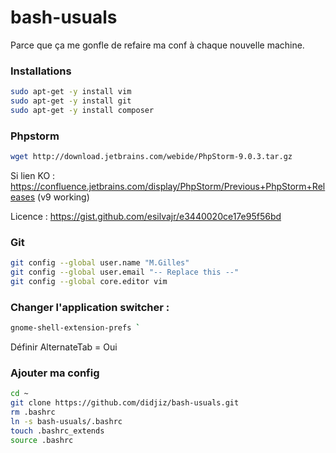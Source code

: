 # bash-usuals
Parce que ça me gonfle de refaire ma conf à chaque nouvelle machine.

### Installations

```bash
sudo apt-get -y install vim
sudo apt-get -y install git
sudo apt-get -y install composer 
```

### Phpstorm

```bash
wget http://download.jetbrains.com/webide/PhpStorm-9.0.3.tar.gz
```

Si lien KO : https://confluence.jetbrains.com/display/PhpStorm/Previous+PhpStorm+Releases (v9 working)

Licence : https://gist.github.com/esilvajr/e3440020ce17e95f56bd

### Git

```bash
git config --global user.name "M.Gilles"
git config --global user.email "-- Replace this --"
git config --global core.editor vim
```


### Changer l'application switcher :
```bash
gnome-shell-extension-prefs `
```

Définir AlternateTab = Oui

### Ajouter ma config 

```bash
cd ~
git clone https://github.com/didjiz/bash-usuals.git
rm .bashrc
ln -s bash-usuals/.bashrc
touch .bashrc_extends
source .bashrc
```
